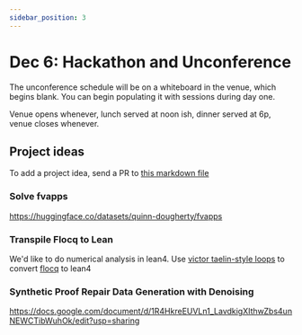 ```yaml
---
sidebar_position: 3
---
```


# Dec 6: Hackathon and Unconference

The unconference schedule will be on a whiteboard in the venue, which begins blank. You can begin populating it with sessions during day one.

Venue opens whenever, lunch served at noon ish, dinner served at 6p, venue closes whenever.

## Project ideas

To add a project idea, send a PR to [this markdown file](Ohttps://github.com/quinn-dougherty/proof-scaling-meeting/tree/master/docs)

### Solve fvapps

https://huggingface.co/datasets/quinn-dougherty/fvapps

### Transpile Flocq to Lean

We'd like to do numerical analysis in lean4. Use [victor taelin-style loops](https://github.com/VictorTaelin/AI-scripts) to convert [flocq](https://flocq.gitlabpages.inria.fr/) to lean4

### Synthetic Proof Repair Data Generation with Denoising

https://docs.google.com/document/d/1R4HkreEUVLn1_LavdkigXIthwZbs4unNEWCTibWuhOk/edit?usp=sharing
